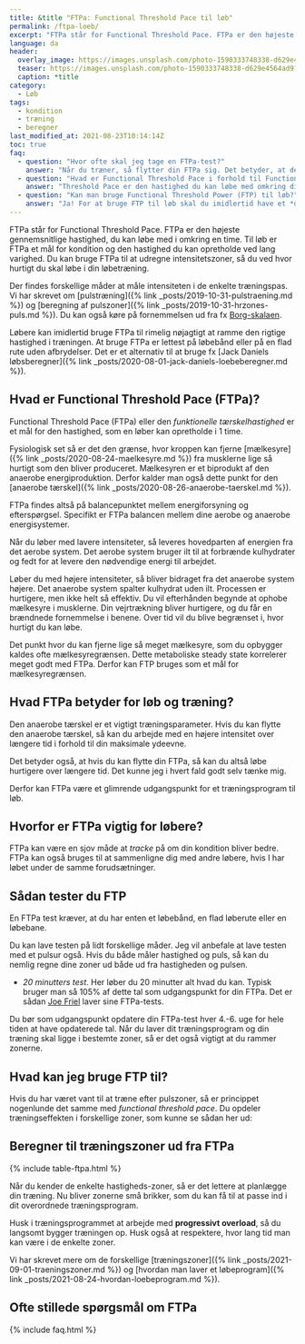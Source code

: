 ```yaml
---
title: &title "FTPa: Functional Threshold Pace til løb"
permalink: /ftpa-loeb/
excerpt: "FTPa står for Functional Threshold Pace. FTPa er den højeste gennemsnitlige hastighed en løber kan opretholde i en time. Til løb kan FTPa være et mål for kondition og den hastighed du kan opretholde i omkring 1 time. Derudover kan du bruge FTPa til at træningszoner, der kan bruges til din løbetræning."
language: da
header:
  overlay_image: https://images.unsplash.com/photo-1590333748338-d629e4564ad9?ixid=MnwxMjA3fDB8MHxwaG90by1wYWdlfHx8fGVufDB8fHx8&ixlib=rb-1.2.1&auto=format&fit=crop&w=1900&q=80
  teaser: https://images.unsplash.com/photo-1590333748338-d629e4564ad9?ixid=MnwxMjA3fDB8MHxwaG90by1wYWdlfHx8fGVufDB8fHx8&ixlib=rb-1.2.1&auto=format&fit=crop&w=400&q=80
  caption: *title
category:
  - Løb
tags:
  - kondition
  - træning
  - beregner
last_modified_at: 2021-08-23T10:14:14Z
toc: true
faq:
  - question: "Hvor ofte skal jeg tage en FTPa-test?"
    answer: "Når du træner, så flytter din FTPa sig. Det betyder, at det kan være en god ide at teste din FTPa hver 4.-6. uge, så du hele tiden bliver udfordret nok i dine løbetræningsprogrammer."
  - question: "Hvad er Functional Threshold Pace i forhold til Functional Threshold Power?"
    answer: "Threshold Pace er den hastighed du kan løbe med omkring din anaerobe tærskel. Threshold Power er den *power* - altså det arbejde - du kan levere med samme intensitet. Det måles i watt. Det er altså to mål, der begge relaterer sig til din laktatgrænse og den intensitet du kan arbejde med."
  - question: "Kan man bruge Functional Threshold Power (FTP) til løb?"
    answer: "Ja! For at bruge FTP til løb skal du imidlertid have et *device*, der kan måle hvor mange watt du løber med. [Stryd](https://buy.stryd.com/store?referrer_id=c444f8a6-8d83-59d2-7060-6e7eddbaf413){: rel='sponsored nofollow noopener' } har lavet en footpod, som ser ud til at være den mest præcise wattmåler til løb på markedet."
---
```


FTPa står for Functional Threshold Pace. FTPa er den højeste gennemsnitlige hastighed, du kan løbe med i omkring en time. Til løb er FTPa et mål for kondition og den hastighed du kan opretholde ved lang varighed. Du kan bruge FTPa til at udregne intensitetszoner, så du ved hvor hurtigt du skal løbe i din løbetræning.

Der findes forskellige måder at måle intensiteten i de enkelte træningspas. Vi har skrevet om [pulstræning]({% link _posts/2019-10-31-pulstraening.md %}) og [beregning af pulszoner]({% link _posts/2019-10-31-hrzones-puls.md %}). Du kan også køre på fornemmelsen ud fra fx [Borg-skalaen](/borg-skala/).

Løbere kan imidlertid bruge FTPa til rimelig nøjagtigt at ramme den rigtige hastighed i træningen. At bruge FTPa er lettest på løbebånd eller på en flad rute uden afbrydelser. Det er et alternativ til at bruge fx [Jack Daniels løbsberegner]({% link _posts/2020-08-01-jack-daniels-loebeberegner.md %}).

## Hvad er Functional Threshold Pace (FTPa)?

Functional Threshold Pace (FTPa) eller den _funktionelle tærskelhastighed_ er et mål for den hastighed, som en løber kan opretholde i 1 time.

Fysiologisk set så er det den grænse, hvor kroppen kan fjerne [mælkesyre]({% link _posts/2020-08-24-maelkesyre.md %}) fra musklerne lige så hurtigt som den bliver produceret. Mælkesyren er et biprodukt af den anaerobe energiproduktion. Derfor kalder man også dette punkt for den [anaerobe tærskel]({% link _posts/2020-08-26-anaerobe-taerskel.md %}).

FTPa findes altså på balancepunktet mellem energiforsyning og efterspørgsel. Specifikt er FTPa balancen mellem dine aerobe og anaerobe energisystemer.

Når du løber med lavere intensiteter, så leveres hovedparten af energien fra det aerobe system. Det aerobe system bruger ilt til at forbrænde kulhydrater og fedt for at levere den nødvendige energi til arbejdet.

Løber du med højere intensiteter, så bliver bidraget fra det anaerobe system højere. Det anaerobe system spalter kulhydrat uden ilt. Processen er hurtigere, men ikke helt så effektiv. Du vil efterhånden begynde at ophobe mælkesyre i musklerne. Din vejrtrækning bliver hurtigere, og du får en brændnede fornemmelse i benene. Over tid vil du blive begrænset i, hvor hurtigt du kan løbe.

Det punkt hvor du kan fjerne lige så meget mælkesyre, som du opbygger kaldes ofte mælkesyregrænsen. Dette metaboliske steady state korrelerer meget godt med FTPa. Derfor kan FTP bruges som et mål for mælkesyregrænsen.

## Hvad FTPa betyder for løb og træning?

Den anaerobe tærskel er et vigtigt træningsparameter. Hvis du kan flytte den anaerobe tærskel, så kan du arbejde med en højere intensitet over længere tid i forhold til din maksimale ydeevne.

Det betyder også, at hvis du kan flytte din FTPa, så kan du altså løbe hurtigere over længere tid. Det kunne jeg i hvert fald godt selv tænke mig.

Derfor kan FTPa være et glimrende udgangspunkt for et træningsprogram til løb.

## Hvorfor er FTPa vigtig for løbere?

FTPa kan være en sjov måde at *tracke* på om din kondition bliver bedre. FTPa kan også bruges til at sammenligne dig med andre løbere, hvis I har løbet under de samme forudsætninger.

## Sådan tester du FTP

En FTPa test kræver, at du har enten et løbebånd, en flad løberute eller en løbebane.

Du kan lave testen på lidt forskellige måder. Jeg vil anbefale at lave testen med et pulsur også. Hvis du både måler hastighed og puls, så kan du nemlig regne dine zoner ud både ud fra hastigheden og pulsen.

- *20 minutters test*. Her løber du 20 minutter alt hvad du kan. Typisk bruger man så 105% af dette tal som udgangspunkt for din FTPa. Det er sådan [Joe Friel](https://joefrieltraining.com/a-quick-guide-to-setting-zone/) laver sine FTPa-tests.

Du bør som udgangspunkt opdatere din FTPa-test hver 4.-6. uge for hele tiden at have opdaterede tal. Når du laver dit træningsprogram og din træning skal ligge i bestemte zoner, så er det også vigtigt at du rammer zonerne.

## Hvad kan jeg bruge FTP til?

Hvis du har været vant til at træne efter pulszoner, så er princippet nogenlunde det samme med *functional threshold pace*. Du opdeler træningseffekten i forskellige zoner, som kunne se sådan her ud:

## Beregner til træningszoner ud fra FTPa

{% include table-ftpa.html %}

Når du kender de enkelte hastigheds-zoner, så er det lettere at planlægge din træning. Nu bliver zonerne små brikker, som du kan få til at passe ind i dit overordnede træningsprogram.

Husk i træningsprogrammet at arbejde med **progressivt overload**, så du langsomt bygger træningen op. Husk også at respektere, hvor lang tid man kan være i de enkelte zoner.

Vi har skrevet mere om de forskellige [træningszoner]({% link _posts/2021-09-01-traeningszoner.md %}) og [hvordan man laver et løbeprogram]({% link _posts/2021-08-24-hvordan-loebeprogram.md %}).

## Ofte stillede spørgsmål om FTPa

{% include faq.html %}
